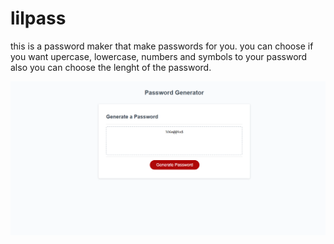 # lilpass
this is a password maker that make passwords for you. you can choose if you want upercase, lowercase, numbers and symbols to your password also you can choose the lenght of the password.

![alt text](/ggg.PNG)